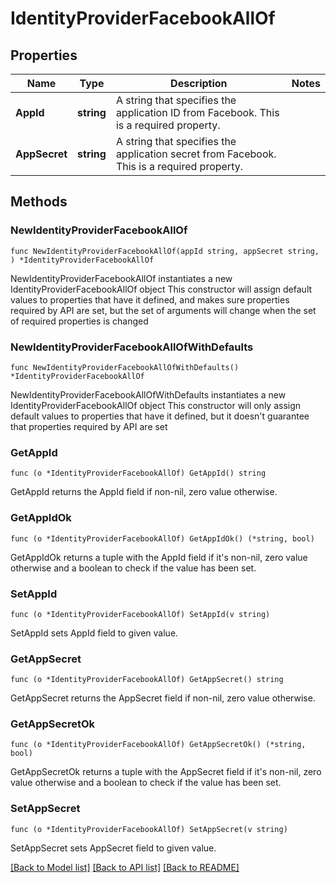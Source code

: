 # IdentityProviderFacebookAllOf

## Properties

Name | Type | Description | Notes
------------ | ------------- | ------------- | -------------
**AppId** | **string** | A string that specifies the application ID from Facebook. This is a required property. | 
**AppSecret** | **string** | A string that specifies the application secret from Facebook. This is a required property. | 

## Methods

### NewIdentityProviderFacebookAllOf

`func NewIdentityProviderFacebookAllOf(appId string, appSecret string, ) *IdentityProviderFacebookAllOf`

NewIdentityProviderFacebookAllOf instantiates a new IdentityProviderFacebookAllOf object
This constructor will assign default values to properties that have it defined,
and makes sure properties required by API are set, but the set of arguments
will change when the set of required properties is changed

### NewIdentityProviderFacebookAllOfWithDefaults

`func NewIdentityProviderFacebookAllOfWithDefaults() *IdentityProviderFacebookAllOf`

NewIdentityProviderFacebookAllOfWithDefaults instantiates a new IdentityProviderFacebookAllOf object
This constructor will only assign default values to properties that have it defined,
but it doesn't guarantee that properties required by API are set

### GetAppId

`func (o *IdentityProviderFacebookAllOf) GetAppId() string`

GetAppId returns the AppId field if non-nil, zero value otherwise.

### GetAppIdOk

`func (o *IdentityProviderFacebookAllOf) GetAppIdOk() (*string, bool)`

GetAppIdOk returns a tuple with the AppId field if it's non-nil, zero value otherwise
and a boolean to check if the value has been set.

### SetAppId

`func (o *IdentityProviderFacebookAllOf) SetAppId(v string)`

SetAppId sets AppId field to given value.


### GetAppSecret

`func (o *IdentityProviderFacebookAllOf) GetAppSecret() string`

GetAppSecret returns the AppSecret field if non-nil, zero value otherwise.

### GetAppSecretOk

`func (o *IdentityProviderFacebookAllOf) GetAppSecretOk() (*string, bool)`

GetAppSecretOk returns a tuple with the AppSecret field if it's non-nil, zero value otherwise
and a boolean to check if the value has been set.

### SetAppSecret

`func (o *IdentityProviderFacebookAllOf) SetAppSecret(v string)`

SetAppSecret sets AppSecret field to given value.



[[Back to Model list]](../README.md#documentation-for-models) [[Back to API list]](../README.md#documentation-for-api-endpoints) [[Back to README]](../README.md)


